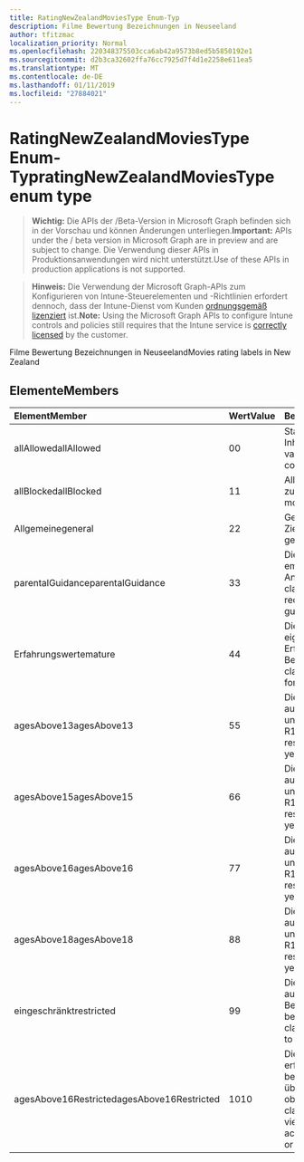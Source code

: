 ```yaml
---
title: RatingNewZealandMoviesType Enum-Typ
description: Filme Bewertung Bezeichnungen in Neuseeland
author: tfitzmac
localization_priority: Normal
ms.openlocfilehash: 220348375503cca6ab42a9573b8ed5b5850192e1
ms.sourcegitcommit: d2b3ca32602ffa76cc7925d7f4d1e2258e611ea5
ms.translationtype: MT
ms.contentlocale: de-DE
ms.lasthandoff: 01/11/2019
ms.locfileid: "27884021"
---
```

# <a name="ratingnewzealandmoviestype-enum-type"></a><span data-ttu-id="e495d-103">RatingNewZealandMoviesType Enum-Typ</span><span class="sxs-lookup"><span data-stu-id="e495d-103">ratingNewZealandMoviesType enum type</span></span>

> <span data-ttu-id="e495d-104">**Wichtig:** Die APIs der /Beta-Version in Microsoft Graph befinden sich in der Vorschau und können Änderungen unterliegen.</span><span class="sxs-lookup"><span data-stu-id="e495d-104">**Important:** APIs under the / beta version in Microsoft Graph are in preview and are subject to change.</span></span> <span data-ttu-id="e495d-105">Die Verwendung dieser APIs in Produktionsanwendungen wird nicht unterstützt.</span><span class="sxs-lookup"><span data-stu-id="e495d-105">Use of these APIs in production applications is not supported.</span></span>

> <span data-ttu-id="e495d-106">**Hinweis:** Die Verwendung der Microsoft Graph-APIs zum Konfigurieren von Intune-Steuerelementen und -Richtlinien erfordert dennoch, dass der Intune-Dienst vom Kunden [ordnungsgemäß lizenziert](https://go.microsoft.com/fwlink/?linkid=839381) ist.</span><span class="sxs-lookup"><span data-stu-id="e495d-106">**Note:** Using the Microsoft Graph APIs to configure Intune controls and policies still requires that the Intune service is [correctly licensed](https://go.microsoft.com/fwlink/?linkid=839381) by the customer.</span></span>

<span data-ttu-id="e495d-107">Filme Bewertung Bezeichnungen in Neuseeland</span><span class="sxs-lookup"><span data-stu-id="e495d-107">Movies rating labels in New Zealand</span></span>
## <a name="members"></a><span data-ttu-id="e495d-108">Elemente</span><span class="sxs-lookup"><span data-stu-id="e495d-108">Members</span></span>
|<span data-ttu-id="e495d-109">Element</span><span class="sxs-lookup"><span data-stu-id="e495d-109">Member</span></span>|<span data-ttu-id="e495d-110">Wert</span><span class="sxs-lookup"><span data-stu-id="e495d-110">Value</span></span>|<span data-ttu-id="e495d-111">Beschreibung</span><span class="sxs-lookup"><span data-stu-id="e495d-111">Description</span></span>|
|:---|:---|:---|
|<span data-ttu-id="e495d-112">allAllowed</span><span class="sxs-lookup"><span data-stu-id="e495d-112">allAllowed</span></span>|<span data-ttu-id="e495d-113">0</span><span class="sxs-lookup"><span data-stu-id="e495d-113">0</span></span>|<span data-ttu-id="e495d-114">Standardwert, alle Filme Inhalte zulassen</span><span class="sxs-lookup"><span data-stu-id="e495d-114">Default value, allow all movies content</span></span>|
|<span data-ttu-id="e495d-115">allBlocked</span><span class="sxs-lookup"><span data-stu-id="e495d-115">allBlocked</span></span>|<span data-ttu-id="e495d-116">1</span><span class="sxs-lookup"><span data-stu-id="e495d-116">1</span></span>|<span data-ttu-id="e495d-117">Alle Inhalte Filme nicht zulassen</span><span class="sxs-lookup"><span data-stu-id="e495d-117">Do not allow any movies content</span></span>|
|<span data-ttu-id="e495d-118">Allgemeine</span><span class="sxs-lookup"><span data-stu-id="e495d-118">general</span></span>|<span data-ttu-id="e495d-119">2</span><span class="sxs-lookup"><span data-stu-id="e495d-119">2</span></span>|<span data-ttu-id="e495d-120">Geeignet für allgemeine Zielgruppen</span><span class="sxs-lookup"><span data-stu-id="e495d-120">Suitable for general audience</span></span>|
|<span data-ttu-id="e495d-121">parentalGuidance</span><span class="sxs-lookup"><span data-stu-id="e495d-121">parentalGuidance</span></span>|<span data-ttu-id="e495d-122">3</span><span class="sxs-lookup"><span data-stu-id="e495d-122">3</span></span>|<span data-ttu-id="e495d-123">Die Bild-Klassifizierung empfiehlt Eltern Anleitungen</span><span class="sxs-lookup"><span data-stu-id="e495d-123">The PG classification recommends parental guidance</span></span>|
|<span data-ttu-id="e495d-124">Erfahrungswerte</span><span class="sxs-lookup"><span data-stu-id="e495d-124">mature</span></span>|<span data-ttu-id="e495d-125">4</span><span class="sxs-lookup"><span data-stu-id="e495d-125">4</span></span>|<span data-ttu-id="e495d-126">Die M-Klassifizierung eignet sich für über Erfahrungswerte zur Benutzergruppe</span><span class="sxs-lookup"><span data-stu-id="e495d-126">The M classification is suitable for mature audience</span></span>|
|<span data-ttu-id="e495d-127">agesAbove13</span><span class="sxs-lookup"><span data-stu-id="e495d-127">agesAbove13</span></span>|<span data-ttu-id="e495d-128">5</span><span class="sxs-lookup"><span data-stu-id="e495d-128">5</span></span>|<span data-ttu-id="e495d-129">Die R13 Klassifikation ist auf Personen 13 Jahre und über beschränkt</span><span class="sxs-lookup"><span data-stu-id="e495d-129">The R13 classification is restricted to persons 13 years and over</span></span>|
|<span data-ttu-id="e495d-130">agesAbove15</span><span class="sxs-lookup"><span data-stu-id="e495d-130">agesAbove15</span></span>|<span data-ttu-id="e495d-131">6</span><span class="sxs-lookup"><span data-stu-id="e495d-131">6</span></span>|<span data-ttu-id="e495d-132">Die R15 Klassifikation ist auf Personen 15 Jahre und über beschränkt</span><span class="sxs-lookup"><span data-stu-id="e495d-132">The R15 classification is restricted to persons 15 years and over</span></span>|
|<span data-ttu-id="e495d-133">agesAbove16</span><span class="sxs-lookup"><span data-stu-id="e495d-133">agesAbove16</span></span>|<span data-ttu-id="e495d-134">7</span><span class="sxs-lookup"><span data-stu-id="e495d-134">7</span></span>|<span data-ttu-id="e495d-135">Die R16 Klassifikation ist auf Personen 16 Jahre und über beschränkt</span><span class="sxs-lookup"><span data-stu-id="e495d-135">The R16 classification is restricted to persons 16 years and over</span></span>|
|<span data-ttu-id="e495d-136">agesAbove18</span><span class="sxs-lookup"><span data-stu-id="e495d-136">agesAbove18</span></span>|<span data-ttu-id="e495d-137">8</span><span class="sxs-lookup"><span data-stu-id="e495d-137">8</span></span>|<span data-ttu-id="e495d-138">Die R18 Klassifikation ist auf Personen 18 Jahre und über beschränkt</span><span class="sxs-lookup"><span data-stu-id="e495d-138">The R18 classification is restricted to persons 18 years and over</span></span>|
|<span data-ttu-id="e495d-139">eingeschränkt</span><span class="sxs-lookup"><span data-stu-id="e495d-139">restricted</span></span>|<span data-ttu-id="e495d-140">9</span><span class="sxs-lookup"><span data-stu-id="e495d-140">9</span></span>|<span data-ttu-id="e495d-141">Die R-Klassifikation ist auf eine bestimmte Benutzergruppe beschränkt</span><span class="sxs-lookup"><span data-stu-id="e495d-141">The R classification is restricted to a certain audience</span></span>|
|<span data-ttu-id="e495d-142">agesAbove16Restricted</span><span class="sxs-lookup"><span data-stu-id="e495d-142">agesAbove16Restricted</span></span>|<span data-ttu-id="e495d-143">10</span><span class="sxs-lookup"><span data-stu-id="e495d-143">10</span></span>|<span data-ttu-id="e495d-144">Die Klassifizierung RP16 erfordert Viewer unter 16 begleitet durch ein übergeordnetes oder oben</span><span class="sxs-lookup"><span data-stu-id="e495d-144">The RP16 classification requires viewers under 16 accompanied by a parent or an adult</span></span>|





